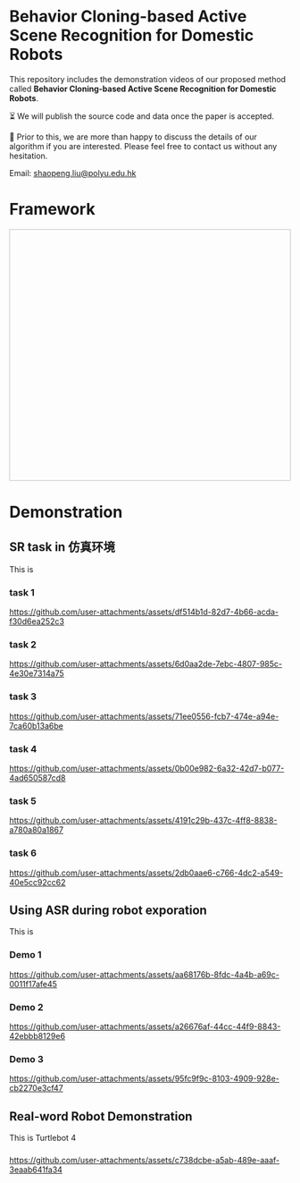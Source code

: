 # Behavior Cloning-based Active Scene Recognition for Domestic Robots

This repository includes the demonstration videos of our proposed method called **Behavior Cloning-based Active Scene Recognition for Domestic Robots**. 

:hourglass_flowing_sand: We will publish the source code and data once the paper is accepted. 

:beer: Prior to this, we are more than happy to discuss the details of our algorithm if you are interested. Please feel free to contact us without any hesitation.

Email: shaopeng.liu@polyu.edu.hk

# Framework

<p align="center">
<img src=" " height= "450" width="900">
</p>


# Demonstration
## SR task in 仿真环境
This is 

### task 1
https://github.com/user-attachments/assets/df514b1d-82d7-4b66-acda-f30d6ea252c3

### task 2
https://github.com/user-attachments/assets/6d0aa2de-7ebc-4807-985c-4e30e7314a75

### task 3
https://github.com/user-attachments/assets/71ee0556-fcb7-474e-a94e-7ca60b13a6be

### task 4
https://github.com/user-attachments/assets/0b00e982-6a32-42d7-b077-4ad650587cd8

### task 5
https://github.com/user-attachments/assets/4191c29b-437c-4ff8-8838-a780a80a1867

### task 6
https://github.com/user-attachments/assets/2db0aae6-c766-4dc2-a549-40e5cc92cc62

## Using ASR during robot exporation
This is 
### Demo 1
https://github.com/user-attachments/assets/aa68176b-8fdc-4a4b-a69c-0011f17afe45

### Demo 2
https://github.com/user-attachments/assets/a26676af-44cc-44f9-8843-42ebbb8129e6

### Demo 3
https://github.com/user-attachments/assets/95fc9f9c-8103-4909-928e-cb2270e3cf47

## Real-word Robot Demonstration
This is Turtlebot 4
###  
https://github.com/user-attachments/assets/c738dcbe-a5ab-489e-aaaf-3eaab641fa34
